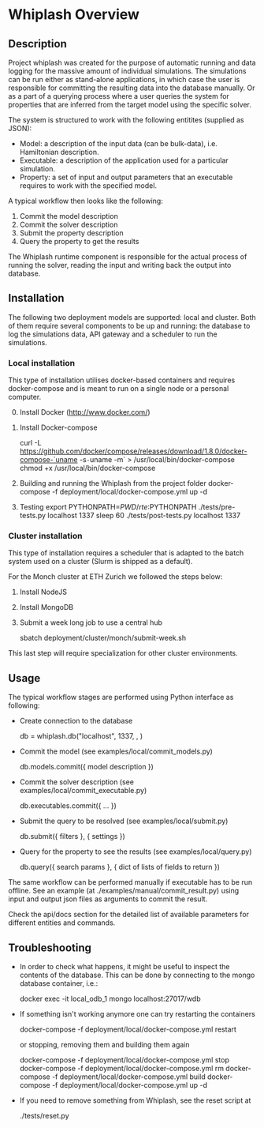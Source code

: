 # Whiplash Overview

## Description

Project whiplash was created for the purpose of automatic running and data logging for the massive amount of individual simulations.
The simulations can be run either as stand-alone applications, in which case the user is responsible for committing the resulting data into the database manually.
Or as a part of a querying process where a user queries the system for properties that are inferred from the target model using the specific solver.

The system is structured to work with the following entitites (supplied as JSON):

- Model: a description of the input data (can be bulk-data), i.e. Hamiltonian description.
- Executable: a description of the application used for a particular simulation.
- Property: a set of input and output parameters that an executable requires to work with the specified model.

A typical workflow then looks like the following:

1. Commit the model description
2. Commit the solver description
3. Submit the property description
4. Query the property to get the results

The Whiplash runtime component is responsible for the actual process of running the solver, reading the input and writing back the output into database.

## Installation

The following two deployment models are supported: local and cluster.
Both of them require several components to be up and running: the database to log the simulations data, API gateway and a scheduler to run the simulations.

### Local installation

This type of installation utilises docker-based containers and requires docker-compose and is meant to run on a single node or a personal computer.

0. Install Docker (http://www.docker.com/)
1. Install Docker-compose

    curl -L https://github.com/docker/compose/releases/download/1.8.0/docker-compose-`uname -s`-`uname -m` > /usr/local/bin/docker-compose
    chmod +x /usr/local/bin/docker-compose

2. Building and running the Whiplash from the project folder
    docker-compose -f deployment/local/docker-compose.yml up -d

3. Testing
    export PYTHONPATH=$PWD/rte:$PYTHONPATH
    ./tests/pre-tests.py localhost 1337
    sleep 60
    ./tests/post-tests.py localhost 1337

### Cluster installation

This type of installation requires a scheduler that is adapted to the batch system used on a cluster (Slurm is shipped as a default).

For the Monch cluster at ETH Zurich we followed the steps below:

1. Install NodeJS
2. Install MongoDB
3. Submit a week long job to use a central hub

    sbatch deployment/cluster/monch/submit-week.sh

This last step will require specialization for other cluster environments.

## Usage

The typical workflow stages are performed using Python interface as following:

- Create connection to the database

    db = whiplash.db("localhost", 1337, <username>, <password>)

- Commit the model (see examples/local/commit_models.py)

    db.models.commit({ model description })

- Commit the solver description (see examples/local/commit_executable.py)

    db.executables.commit({ ... })

- Submit the query to be resolved (see examples/local/submit.py)

    db.submit({ filters }, { settings })

- Query for the property to see the results (see examples/local/query.py)

    db.query({ search params }, { dict of lists of fields to return })

The same workflow can be performed manually if executable has to be run offline.
See an example (at ./examples/manual/commit_result.py) using input and output json files as arguments to commit the result.

Check the api/docs section for the detailed list of available parameters for different entities and commands.

## Troubleshooting

- In order to check what happens, it might be useful to inspect the contents of the database.
  This can be done by connecting to the mongo database container, i.e.:

    docker exec -it local_odb_1 mongo localhost:27017/wdb

- If something isn't working anymore one can try restarting the containers

    docker-compose -f deployment/local/docker-compose.yml restart

  or stopping, removing them and building them again

    docker-compose -f deployment/local/docker-compose.yml stop
    docker-compose -f deployment/local/docker-compose.yml rm
    docker-compose -f deployment/local/docker-compose.yml build
    docker-compose -f deployment/local/docker-compose.yml up -d

- If you need to remove something from Whiplash, see the reset script at

    ./tests/reset.py
